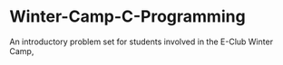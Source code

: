 # Winter-Camp-C-Programming
An introductory problem set for students involved in the E-Club Winter Camp,
